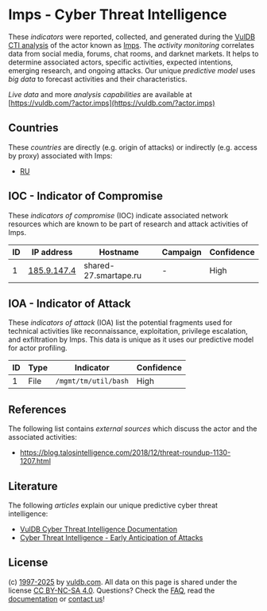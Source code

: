 # Imps - Cyber Threat Intelligence

These _indicators_ were reported, collected, and generated during the [VulDB CTI analysis](https://vuldb.com/?kb.cti) of the actor known as [Imps](https://vuldb.com/?actor.imps). The _activity monitoring_ correlates data from social media, forums, chat rooms, and darknet markets. It helps to determine associated actors, specific activities, expected intentions, emerging research, and ongoing attacks. Our unique _predictive model_ uses _big data_ to forecast activities and their characteristics.

_Live data_ and more _analysis capabilities_ are available at [https://vuldb.com/?actor.imps](https://vuldb.com/?actor.imps)

## Countries

These _countries_ are directly (e.g. origin of attacks) or indirectly (e.g. access by proxy) associated with Imps:

* [RU](https://vuldb.com/?country.ru)

## IOC - Indicator of Compromise

These _indicators of compromise_ (IOC) indicate associated network resources which are known to be part of research and attack activities of Imps.

ID | IP address | Hostname | Campaign | Confidence
-- | ---------- | -------- | -------- | ----------
1 | [185.9.147.4](https://vuldb.com/?ip.185.9.147.4) | shared-27.smartape.ru | - | High

## IOA - Indicator of Attack

These _indicators of attack_ (IOA) list the potential fragments used for technical activities like reconnaissance, exploitation, privilege escalation, and exfiltration by Imps. This data is unique as it uses our predictive model for actor profiling.

ID | Type | Indicator | Confidence
-- | ---- | --------- | ----------
1 | File | `/mgmt/tm/util/bash` | High

## References

The following list contains _external sources_ which discuss the actor and the associated activities:

* https://blog.talosintelligence.com/2018/12/threat-roundup-1130-1207.html

## Literature

The following _articles_ explain our unique predictive cyber threat intelligence:

* [VulDB Cyber Threat Intelligence Documentation](https://vuldb.com/?kb.cti)
* [Cyber Threat Intelligence - Early Anticipation of Attacks](https://www.scip.ch/en/?labs.20201022)

## License

(c) [1997-2025](https://vuldb.com/?kb.changelog) by [vuldb.com](https://vuldb.com/?kb.about). All data on this page is shared under the license [CC BY-NC-SA 4.0](https://creativecommons.org/licenses/by-nc-sa/4.0/). Questions? Check the [FAQ](https://vuldb.com/?kb.faq), read the [documentation](https://vuldb.com/?kb) or [contact us](https://vuldb.com/?contact)!
